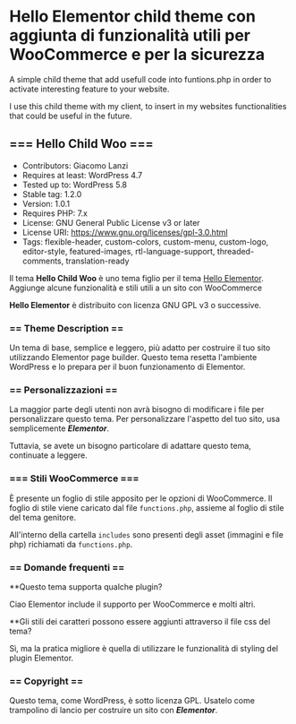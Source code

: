 # Hello Elementor child theme con aggiunta di funzionalità utili per WooCommerce e per la sicurezza

A simple child theme that add usefull code into funtions.php in order to activate interesting feature to your website.

I use this child theme with my client, to insert in my websites functionalities that could be useful in the future.

## === Hello Child Woo ===

* Contributors: Giacomo Lanzi
* Requires at least: WordPress 4.7
* Tested up to: WordPress 5.8
* Stable tag: 1.2.0
* Version: 1.0.1
* Requires PHP: 7.x
* License: GNU General Public License v3 or later
* License URI: https://www.gnu.org/licenses/gpl-3.0.html
* Tags: flexible-header, custom-colors, custom-menu, custom-logo, editor-style, featured-images, rtl-language-support, threaded-comments, translation-ready

Il tema **Hello Child Woo** è uno tema figlio per il tema [Hello Elementor](https://wordpress.org/themes/hello-elementor/). Aggiunge alcune funzionalità e stili utili a un sito con WooCommerce

**Hello Elementor** è distribuito con licenza GNU GPL v3 o successive.

### == Theme Description ==

Un tema di base, semplice e leggero, più adatto per costruire il tuo sito utilizzando Elementor page builder.
Questo tema resetta l'ambiente WordPress e lo prepara per il buon funzionamento di Elementor.

### == Personalizzazioni ==

La maggior parte degli utenti non avrà bisogno di modificare i file per personalizzare questo tema.
Per personalizzare l'aspetto del tuo sito, usa semplicemente ***Elementor***.

Tuttavia, se avete un bisogno particolare di adattare questo tema, continuate a leggere.

### === Stili WooCommerce ===

È presente un foglio di stile apposito per le opzioni di WooCommerce. Il foglio di stile viene caricato dal file `functions.php`, assieme al foglio di stile del tema genitore. 

All'interno della cartella `includes` sono presenti degli asset (immagini e file php) richiamati da `functions.php`.

### == Domande frequenti ==

**Questo tema supporta qualche plugin?

Ciao Elementor include il supporto per WooCommerce e molti altri.

**Gli stili dei caratteri possono essere aggiunti attraverso il file css del tema?

Sì, ma la pratica migliore è quella di utilizzare le funzionalità di styling del plugin Elementor.

### == Copyright ==

Questo tema, come WordPress, è sotto licenza GPL.
Usatelo come trampolino di lancio per costruire un sito con ***Elementor***.
